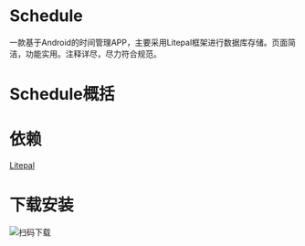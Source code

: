 # Schedule
一款基于Android的时间管理APP，主要采用Litepal框架进行数据库存储。页面简洁，功能实用。注释详尽，尽力符合规范。

# Schedule概括

# 依赖
[Litepal](https://github.com/LitePalFramework/LitePal)

# 下载安装
![扫码下载](https://upload-images.jianshu.io/upload_images/12070003-9fe12fa43ea7da41.png?imageMogr2/auto-orient/strip%7CimageView2/2/w/1240)
